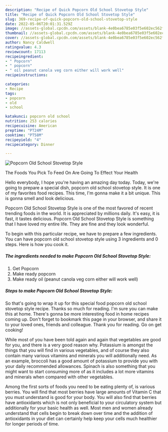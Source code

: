 ```yaml
---
description: "Recipe of Quick Popcorn Old School Stovetop Style"
title: "Recipe of Quick Popcorn Old School Stovetop Style"
slug: 369-recipe-of-quick-popcorn-old-school-stovetop-style
date: 2022-05-06T20:01:31.529Z
image: //assets-global.cpcdn.com/assets/blank-4e0bea6785e03f5e602ec562f230caae08da540cada707380b4fe1bbebba43da.png
thumbnail: //assets-global.cpcdn.com/assets/blank-4e0bea6785e03f5e602ec562f230caae08da540cada707380b4fe1bbebba43da.png
cover: //assets-global.cpcdn.com/assets/blank-4e0bea6785e03f5e602ec562f230caae08da540cada707380b4fe1bbebba43da.png
author: Nancy Caldwell
ratingvalue: 4.3
reviewcount: 17113
recipeingredient:
- " Popcorn"
- " popcorn"
- " oil peanut canola veg corn either will work well"
recipeinstructions:

categories:
- Recipe
tags:
- popcorn
- old
- school

katakunci: popcorn old school 
nutrition: 253 calories
recipecuisine: American
preptime: "PT24M"
cooktime: "PT58M"
recipeyield: "4"
recipecategory: Dinner

---
```



![Popcorn Old School Stovetop Style](//assets-global.cpcdn.com/assets/blank-4e0bea6785e03f5e602ec562f230caae08da540cada707380b4fe1bbebba43da.png)

The Foods You Pick To Feed On Are Going To Effect Your Health

Hello everybody, I hope you're having an amazing day today. Today, we're going to prepare a special dish, popcorn old school stovetop style. It is one of my favorites food recipes. This time, I'm gonna make it a bit unique. This is gonna smell and look delicious.

Popcorn Old School Stovetop Style is one of the most favored of recent trending foods in the world. It is appreciated by millions daily. It's easy, it is fast, it tastes delicious. Popcorn Old School Stovetop Style is something that I have loved my entire life. They are fine and they look wonderful.




To begin with this particular recipe, we have to prepare a few ingredients. You can have popcorn old school stovetop style using 3 ingredients and 0 steps. Here is how you cook it.

<!--inarticleads1-->

##### The ingredients needed to make Popcorn Old School Stovetop Style:

1. Get  Popcorn
1. Make ready  popcorn
1. Make ready  oil (peanut canola veg corn either will work well)




<!--inarticleads2-->

##### Steps to make Popcorn Old School Stovetop Style:





So that's going to wrap it up for this special food popcorn old school stovetop style recipe. Thanks so much for reading. I'm sure you can make this at home. There's gonna be more interesting food in home recipes coming up. Don't forget to bookmark this page in your browser, and share it to your loved ones, friends and colleague. Thank you for reading. Go on get cooking!

While most of you have been told again and again that vegetables are good for you, and there is a very good reason why. Potassium is amongst the things that you will find in various vegetables, and of course they also contain many various vitamins and minerals you will additionally need. As an example, broccoli has a good amount of potassium to provide you with your daily recommended allowances. Spinach is also something that you might want to start consuming more of as it includes a lot more vitamins and minerals when compared with other vegetables.

Among the first sorts of foods you need to be eating plenty of, is various berries. You will find that most berries have large amounts of Vitamin C that you must understand is good for your body. You will also find that berries have antioxidants which is not only beneficial to your circulatory system but additionally for your basic health as well. Most men and women already understand that cells begin to break down over time and the addition of antioxidants in your diet can certainly help keep your cells much healthier for longer periods of time.
